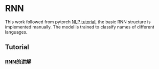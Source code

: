 # RNN
This work followed from pytorch [NLP tutorial](https://pytorch.org/tutorials/intermediate/char_rnn_classification_tutorial.html), the basic RNN structure is implemented manually. The model is trained to classify names of different languages.

## Tutorial
### [RNN的讲解](https://www.bilibili.com/video/BV1ix411L7Cs?from=search&seid=6586092532493338538)

